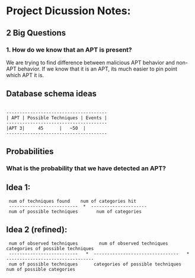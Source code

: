 # Project Dicussion Notes:

## 2 Big Questions

 ### 1. How do we know that an APT is present?
  We are trying to find difference between malicious APT behavior and non-APT behavior. If we know that it is an APT, its much easier to pin point which APT it is.

##

## Database schema ideas

```

--------------------------------------
| APT | Possible Techniques | Events |
--------------------------------------
|APT 3| 	45	    |	~50  |
--------------------------------------

```

## Probabilities

### What is the probability that we have detected an APT?

## Idea 1:

```
 num of techniques found 	num of categories hit
 --------------------------  *	---------------------
 num of possible techniques 	  num of categories

```

## Idea 2 (refined):

```
 num of observed techniques 	   num of observed techniques	        categories of possible techniques 
 --------------------------   *  --------------------------------   *	---------------------------------
 num of possible techniques      categories of possible techniques   	  num of possible categories

```


